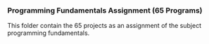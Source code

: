 
### Programming Fundamentals Assignment (65 Programs)

This folder contain the 65 projects as an assignment of the subject programming fundamentals.